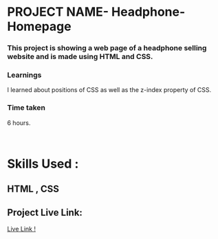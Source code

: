
# PROJECT NAME- Headphone-Homepage


### This project is showing a web page of a headphone selling website and is made using HTML and CSS.
### Learnings
I learned about  positions of CSS as well as the z-index property of CSS.

### Time taken
6 hours.

</br>

# Skills Used :

## HTML ,  CSS




## Project Live Link:

[Live Link !](https://headphone7.netlify.app/)


